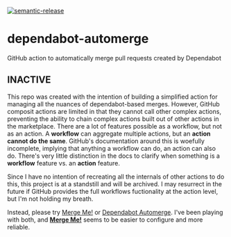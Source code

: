 [![semantic-release](https://img.shields.io/badge/%20%20%F0%9F%93%A6%F0%9F%9A%80-semantic--release-e10079.svg)](https://github.com/semantic-release/semantic-release)

# dependabot-automerge
GitHub action to automatically merge pull requests created by Dependabot

## INACTIVE

This repo was created with the intention of building a simplified action for managing all the nuances of dependabot-based merges. However, GitHub composit actions are limited in that they cannot call other complex actions, preventing the ability to chain complex actions built out of other actions in the marketplace. There are a lot of features possible as a workflow, but not as an action. A **workflow** can aggregate multiple actions, but an **action cannot do the same**. GitHub's documentation around this is woefully incomplete, implying that anything a workflow can do, an action can also do. There's very little distinction in the docs to clarify when something is a **workflow** feature vs. an **action** feature.

Since I have no intention of recreating all the internals of other actions to do this, this project is at a standstill and will be archived. I may resurrect in the future if GitHub provides the full workflows fuctionality at the action level, but I'm not holding my breath.

Instead, please try [Merge Me!](https://github.com/marketplace/actions/merge-me) or [Dependabot Automerge](https://github.com/marketplace/actions/dependabot-auto-merge). I've been playing with both, and **[Merge Me!](https://github.com/marketplace/actions/merge-me)** seems to be easier to configure and more reliable.
